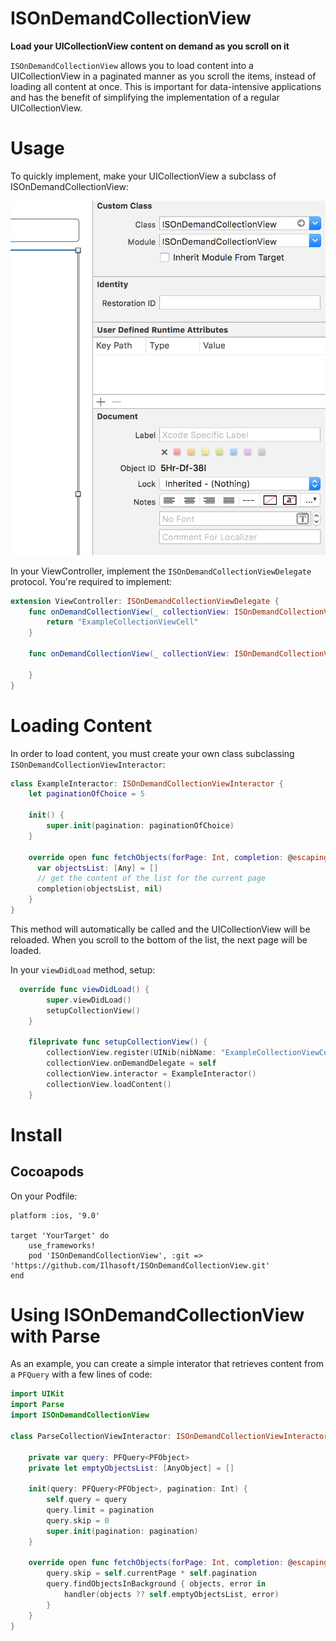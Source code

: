 # ISOnDemandCollectionView

**Load your UICollectionView content on demand as you scroll on it**

`ISOnDemandCollectionView` allows you to load content into a UICollectionView in a paginated manner as you scroll the items, instead of loading all content at once. This is important for data-intensive applications and has the benefit of simplifying the implementation of a regular UICollectionView.


# Usage

To quickly implement, make your UICollectionView a subclass of ISOnDemandCollectionView:

![](https://github.com/Ilhasoft/ISOnDemandCollectionView/raw/master/ISOnDemandCollectionView/Resources/implement.png)

In your ViewController, implement the `ISOnDemandCollectionViewDelegate` protocol. You're required to implement:

```swift
extension ViewController: ISOnDemandCollectionViewDelegate {
    func onDemandCollectionView(_ collectionView: ISOnDemandCollectionView, reuseIdentifierForItemAt indexPath: IndexPath) -> String {
        return "ExampleCollectionViewCell"
    }

    func onDemandCollectionView(_ collectionView: ISOnDemandCollectionView, onContentLoadFinishedWithNewObjects objects: [Any]?, error: Error?) {

    }
}
```

# Loading Content

In order to load content, you must create your own class subclassing `ISOnDemandCollectionViewInteractor`:

```swift
class ExampleInteractor: ISOnDemandCollectionViewInteractor {
    let paginationOfChoice = 5

    init() {
        super.init(pagination: paginationOfChoice)
    }

    override open func fetchObjects(forPage: Int, completion: @escaping (([Any]?, Error?) -> Void)) {
      var objectsList: [Any] = []
      // get the content of the list for the current page
      completion(objectsList, nil)
    }
}
```

This method will automatically be called and the UICollectionView will be reloaded. When you scroll to the bottom of the list, the next page will be loaded.

In your `viewDidLoad` method, setup:

```swift
  override func viewDidLoad() {
        super.viewDidLoad()
        setupCollectionView()
    }

    fileprivate func setupCollectionView() {
        collectionView.register(UINib(nibName: "ExampleCollectionViewCell", bundle: Bundle(for: ExampleCollectionViewCell.self)), forCellWithReuseIdentifier: "ExampleCollectionViewCell")
        collectionView.onDemandDelegate = self
        collectionView.interactor = ExampleInteractor()
        collectionView.loadContent()
    }
```

# Install

## Cocoapods

On your Podfile:

```
platform :ios, '9.0'

target 'YourTarget' do
    use_frameworks!
    pod 'ISOnDemandCollectionView', :git => 'https://github.com/Ilhasoft/ISOnDemandCollectionView.git'
end

```

# Using ISOnDemandCollectionView with Parse

As an example, you can create a simple interator that retrieves content from a `PFQuery` with a few lines of code:

```swift
import UIKit
import Parse
import ISOnDemandCollectionView

class ParseCollectionViewInteractor: ISOnDemandCollectionViewInteractor {

    private var query: PFQuery<PFObject>
    private let emptyObjectsList: [AnyObject] = []

    init(query: PFQuery<PFObject>, pagination: Int) {
        self.query = query
        query.limit = pagination
        query.skip = 0
        super.init(pagination: pagination)
    }

    override open func fetchObjects(forPage: Int, completion: @escaping (([Any]?, Error?) -> Void)) {
        query.skip = self.currentPage * self.pagination
        query.findObjectsInBackground { objects, error in
            handler(objects ?? self.emptyObjectsList, error)
        }
    }
}
```
